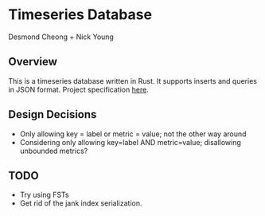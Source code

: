 # Timeseries Database
Desmond Cheong + Nick Young

## Overview
This is a timeseries database written in Rust. It supports inserts and queries in JSON format. Project specification [here](https://www.francosolleza.com/CS227/systems-project.html).

## Design Decisions
- Only allowing key = label or metric = value; not the other way around
- Considering only allowing key=label AND metric=value; disallowing unbounded metrics?

## TODO
- Try using FSTs
- Get rid of the jank index serialization.
